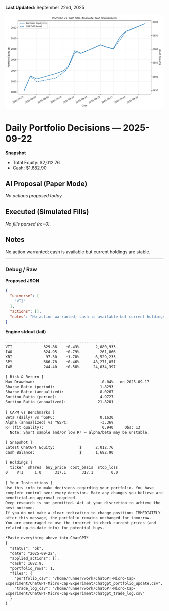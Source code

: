 **Last Updated:** September 22nd, 2025

![Latest Performance Results](Results.png)

# Daily Portfolio Decisions — 2025-09-22

**Snapshot**
- Total Equity: $2,012.76
- Cash: $1,682.90

## AI Proposal (Paper Mode)
_No actions proposed today._

## Executed (Simulated Fills)
_No fills parsed (rc=0)._

## Notes
No action warranted; cash is available but current holdings are stable.

---
### Debug / Raw
**Proposed JSON**
```json
{
  "universe": [
    "VTI"
  ],
  "actions": [],
  "notes": "No action warranted; cash is available but current holdings are stable."
}
```

**Engine stdout (tail)**
```
------------------------------------------------
VTI              329.86    +0.43%       2,080,933
IWO              324.95    +0.79%         261,866
XBI               97.30    +1.78%       6,529,233
SPY              666.78    +0.46%      48,271,051
IWM              244.40    +0.58%      24,034,397

[ Risk & Return ]
Max Drawdown:                             -0.04%   on 2025-09-17
Sharpe Ratio (period):                    1.8293
Sharpe Ratio (annualized):                8.0267
Sortino Ratio (period):                   4.9727
Sortino Ratio (annualized):              21.8201

[ CAPM vs Benchmarks ]
Beta (daily) vs ^GSPC:                    0.1630
Alpha (annualized) vs ^GSPC:              -3.36%
R² (fit quality):                          0.940     Obs: 13
  Note: Short sample and/or low R² — alpha/beta may be unstable.

[ Snapshot ]
Latest ChatGPT Equity:           $      2,012.76
Cash Balance:                    $      1,682.90

[ Holdings ]
  ticker  shares  buy_price  cost_basis  stop_loss
0    VTI     1.0      317.1       317.1        0.0

[ Your Instructions ]
Use this info to make decisions regarding your portfolio. You have complete control over every decision. Make any changes you believe are beneficial—no approval required.
Deep research is not permitted. Act at your discretion to achieve the best outcome.
If you do not make a clear indication to change positions IMMEDIATELY after this message, the portfolio remains unchanged for tomorrow.
You are encouraged to use the internet to check current prices (and related up-to-date info) for potential buys.

*Paste everything above into ChatGPT*
{
  "status": "ok",
  "date": "2025-09-22",
  "applied_actions": [],
  "cash": 1682.9,
  "portfolio_rows": 1,
  "files": {
    "portfolio_csv": "/home/runner/work/ChatGPT-Micro-Cap-Experiment/ChatGPT-Micro-Cap-Experiment/chatgpt_portfolio_update.csv",
    "trade_log_csv": "/home/runner/work/ChatGPT-Micro-Cap-Experiment/ChatGPT-Micro-Cap-Experiment/chatgpt_trade_log.csv"
  }
}

```